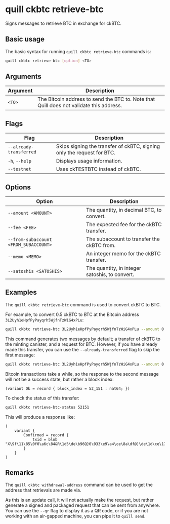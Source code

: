 # quill ckbtc retrieve-btc

Signs messages to retrieve BTC in exchange for ckBTC.

## Basic usage

The basic syntax for running `quill ckbtc retrieve-btc` commands is:

```bash
quill ckbtc retrieve-btc [option] <TO>
```

## Arguments

| Argument | Description                                                                             |
|----------|-----------------------------------------------------------------------------------------|
| `<TO>`   | The Bitcoin address to send the BTC to. Note that Quill does not validate this address. |

## Flags

| Flag                    | Description                                                            |
|-------------------------|------------------------------------------------------------------------|
| `--already-transferred` | Skips signing the transfer of ckBTC, signing only the request for BTC. |
| `-h`, `--help`          | Displays usage information.                                            |
| `--testnet`             | Uses ckTESTBTC instead of ckBTC.                                       |

## Options

| Option                                | Description                                    |
|---------------------------------------|------------------------------------------------|
| `--amount <AMOUNT>`                   | The quantity, in decimal BTC, to convert.      |
| `--fee <FEE>`                         | The expected fee for the ckBTC transfer.       |
| `--from-subaccount <FROM_SUBACCOUNT>` | The subaccount to transfer the ckBTC from.     |
| `--memo <MEMO>`                       | An integer memo for the ckBTC transfer.        |
| `--satoshis <SATOSHIS>`               | The quantity, in integer satoshis, to convert. |

## Examples

The `quill ckbtc retrieve-btc` command is used to convert ckBTC to BTC.

For example, to convert 0.5 ckBTC to BTC at the Bitcoin address `3L2Uyh1eHpfPyPayqrh5WjfnTzWiG4xPLu`:

```sh
quill ckbtc retrieve-btc 3L2Uyh1eHpfPyPayqrh5WjfnTzWiG4xPLu --amount 0.5
```

This command generates two messages by default; a transfer of ckBTC to the minting canister, and a request for BTC. However, if you have already made this transfer, you can use the `--already-transferred` flag to skip the first message:

```sh
quill ckbtc retrieve-btc 3L2Uyh1eHpfPyPayqrh5WjfnTzWiG4xPLu --amount 0.5 --already-transferred
```

Bitcoin transactions take a while, so the response to the second message will not be a success state, but rather a block index:

```candid
(variant Ok = record { block_index = 52_151 : nat64; })
```

To check the status of this transfer:

```sh
quill ckbtc retrieve-btc-status 52151
```

This will produce a response like:

```candid
(
    variant {
        Confirmed = record {
            txid = blob "X\9f\11\85\0f0\a6c\84&R\1d5\de\b96Q}0\033\e9\a4\ce\8a\df@]\de\1d\ce\17";
        }
    }
)
```

## Remarks

The `quill ckbtc withdrawal-address` command can be used to get the address that retrievals are made via. 

As this is an update call, it will not actually make the request, but rather generate a signed and packaged request that can be sent from anywhere. You can use the `--qr` flag to display it as a QR code, or if you are not working with an air-gapped machine, you can pipe it to `quill send`.
